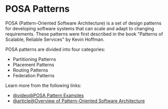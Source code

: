 # POSA Patterns

POSA (Pattern-Oriented Software Architecture) is a set of design patterns for developing software systems that can scale and adapt to changing requirements. These patterns were first described in the book "Patterns of Scalable, Reliable Services" by Kevin Hoffman.

POSA patterns are divided into four categories:

- Partitioning Patterns
- Placement Patterns
- Routing Patterns
- Federation Patterns

Learn more from the following links:

- [@video@POSA Pattern Examples](https://www.youtube.com/watch?v=iYNa_KcWxCU)
- [@article@Overview of Pattern-Oriented Software Architecture](https://en.wikipedia.org/wiki/Pattern-Oriented_Software_Architecture)
